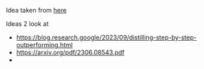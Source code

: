 Idea taken from [here](https://github.com/TabbyML/interview-questions/tree/main/202_lm_distillation)

Ideas 2 look at 
- https://blog.research.google/2023/09/distilling-step-by-step-outperforming.html
- https://arxiv.org/pdf/2306.08543.pdf
- 